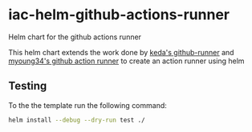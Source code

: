 # iac-helm-github-actions-runner
Helm chart for the github actions runner

This helm chart extends the work done by [keda's github-runner](https://keda.sh/docs/2.11/scalers/github-runner/) and [myoung34's github action runner](https://github.com/myoung34/docker-github-actions-runner) to create an action runner using helm

## Testing
To the the template run the following command:

```bash
helm install --debug --dry-run test ./        
```